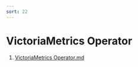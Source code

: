 ```yaml
---
sort: 22
---
```


# VictoriaMetrics Operator

1. [VictoriaMetrics Operator.md](VictoriaMetrics-Operator.html)
